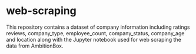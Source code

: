 # web-scraping
This repository contains a dataset of company information including ratings reviews, company_type,	employee_count, company_status,	company_age and	location along with the Jupyter notebook used for web scraping the data from AmbitionBox.
